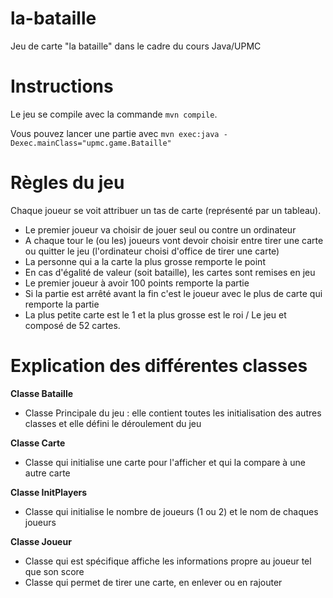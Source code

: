 # la-bataille
Jeu de carte "la bataille" dans le cadre du cours Java/UPMC

Instructions
============

Le jeu se compile avec la commande `mvn compile`.

Vous pouvez lancer une partie avec `mvn exec:java -Dexec.mainClass="upmc.game.Bataille"`


Règles du jeu
=============
Chaque joueur se voit attribuer un tas de carte (représenté par un tableau). 
* Le premier joueur va choisir de jouer seul ou contre un ordinateur
* A chaque tour le (ou les) joueurs vont devoir choisir entre tirer une carte ou quitter le jeu (l'ordinateur choisi d'office de tirer une carte)
* La personne qui a la carte la plus grosse remporte le point
* En cas d'égalité de valeur (soit bataille), les cartes sont remises en jeu
* Le premier joueur à avoir 100 points remporte la partie
* Si la partie est arrêté avant la fin c'est le joueur avec le plus de carte qui remporte la partie
* La plus petite carte est le 1 et la plus grosse est le roi / Le jeu et composé de 52 cartes.

Explication des différentes classes
===================================

**Classe Bataille**
* Classe Principale du jeu : elle contient toutes les initialisation des autres classes et elle défini le déroulement du jeu

**Classe Carte**
* Classe qui initialise une carte pour l'afficher et qui la compare à une autre carte

**Classe InitPlayers**
* Classe qui initialise le nombre de joueurs (1 ou 2) et le nom de chaques joueurs

**Classe Joueur**
* Classe qui est spécifique affiche les informations propre au joueur tel que son score
* Classe qui permet de tirer une carte, en enlever ou en rajouter